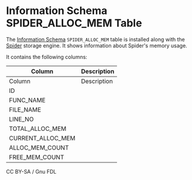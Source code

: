
# Information Schema SPIDER_ALLOC_MEM Table

The [Information Schema](../README.md) `SPIDER_ALLOC_MEM` table is installed along with the [Spider](../../../../../../storage-engines/spider/README.md) storage engine. It shows information about Spider's memory usage.


It contains the following columns:



| Column | Description |
| --- | --- |
| Column | Description |
| ID |  |
| FUNC_NAME |  |
| FILE_NAME |  |
| LINE_NO |  |
| TOTAL_ALLOC_MEM |  |
| CURRENT_ALLOC_MEM |  |
| ALLOC_MEM_COUNT |  |
| FREE_MEM_COUNT |  |




CC BY-SA / Gnu FDL

